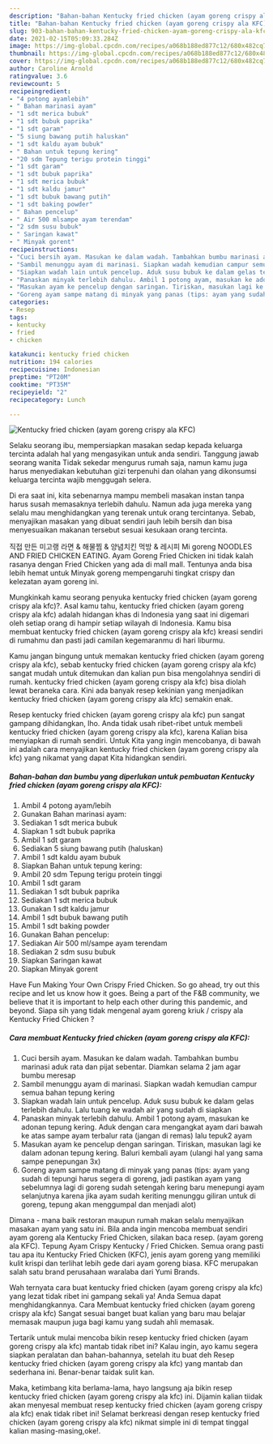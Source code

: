 ```yaml
---
description: "Bahan-bahan Kentucky fried chicken (ayam goreng crispy ala KFC) yang enak dan Mudah Dibuat"
title: "Bahan-bahan Kentucky fried chicken (ayam goreng crispy ala KFC) yang enak dan Mudah Dibuat"
slug: 903-bahan-bahan-kentucky-fried-chicken-ayam-goreng-crispy-ala-kfc-yang-enak-dan-mudah-dibuat
date: 2021-02-15T05:09:33.284Z
image: https://img-global.cpcdn.com/recipes/a068b188ed877c12/680x482cq70/kentucky-fried-chicken-ayam-goreng-crispy-ala-kfc-foto-resep-utama.jpg
thumbnail: https://img-global.cpcdn.com/recipes/a068b188ed877c12/680x482cq70/kentucky-fried-chicken-ayam-goreng-crispy-ala-kfc-foto-resep-utama.jpg
cover: https://img-global.cpcdn.com/recipes/a068b188ed877c12/680x482cq70/kentucky-fried-chicken-ayam-goreng-crispy-ala-kfc-foto-resep-utama.jpg
author: Caroline Arnold
ratingvalue: 3.6
reviewcount: 5
recipeingredient:
- "4 potong ayamlebih"
- " Bahan marinasi ayam"
- "1 sdt merica bubuk"
- "1 sdt bubuk paprika"
- "1 sdt garam"
- "5 siung bawang putih haluskan"
- "1 sdt kaldu ayam bubuk"
- " Bahan untuk tepung kering"
- "20 sdm Tepung terigu protein tinggi"
- "1 sdt garam"
- "1 sdt bubuk paprika"
- "1 sdt merica bubuk"
- "1 sdt kaldu jamur"
- "1 sdt bubuk bawang putih"
- "1 sdt baking powder"
- " Bahan pencelup"
- " Air 500 mlsampe ayam terendam"
- "2 sdm susu bubuk"
- " Saringan kawat"
- " Minyak gorent"
recipeinstructions:
- "Cuci bersih ayam. Masukan ke dalam wadah. Tambahkan bumbu marinasi aduk rata dan pijat sebentar. Diamkan selama 2 jam agar bumbu meresap"
- "Sambil menunggu ayam di marinasi. Siapkan wadah kemudian campur semua bahan tepung kering"
- "Siapkan wadah lain untuk pencelup. Aduk susu bubuk ke dalam gelas terlebih dahulu. Lalu tuang ke wadah air yang sudah di siapkan"
- "Panaskan minyak terlebih dahulu. Ambil 1 potong ayam, masukan ke adonan tepung kering. Aduk dengan cara mengangkat ayam dari bawah ke atas sampe ayam terbalur rata (jangan di remas) lalu tepuk2 ayam"
- "Masukan ayam ke pencelup dengan saringan. Tiriskan, masukan lagi ke dalam adonan tepung kering. Baluri kembali ayam (ulangi hal yang sama sampe penepungan 3x)"
- "Goreng ayam sampe matang di minyak yang panas (tips: ayam yang sudah di tepungi harus segera di goreng, jadi pastikan ayam yang sebelumnya lagi di goreng sudah setengah kering baru menepungi ayam selanjutnya karena jika ayam sudah keriting menunggu giliran untuk di goreng, tepung akan menggumpal dan menjadi alot)"
categories:
- Resep
tags:
- kentucky
- fried
- chicken

katakunci: kentucky fried chicken 
nutrition: 194 calories
recipecuisine: Indonesian
preptime: "PT20M"
cooktime: "PT35M"
recipeyield: "2"
recipecategory: Lunch

---
```



![Kentucky fried chicken (ayam goreng crispy ala KFC)](https://img-global.cpcdn.com/recipes/a068b188ed877c12/680x482cq70/kentucky-fried-chicken-ayam-goreng-crispy-ala-kfc-foto-resep-utama.jpg)

Selaku seorang ibu, mempersiapkan masakan sedap kepada keluarga tercinta adalah hal yang mengasyikan untuk anda sendiri. Tanggung jawab seorang  wanita Tidak sekedar mengurus rumah saja, namun kamu juga harus menyediakan kebutuhan gizi terpenuhi dan olahan yang dikonsumsi keluarga tercinta wajib menggugah selera.

Di era  saat ini, kita sebenarnya mampu membeli masakan instan tanpa harus susah memasaknya terlebih dahulu. Namun ada juga mereka yang selalu mau menghidangkan yang terenak untuk orang tercintanya. Sebab, menyajikan masakan yang dibuat sendiri jauh lebih bersih dan bisa menyesuaikan makanan tersebut sesuai kesukaan orang tercinta. 

직접 만든 미고랭 라면 &amp; 해물찜 &amp; 양념치킨 먹방 &amp; 레시피 Mi goreng NOODLES AND FRIED CHICKEN EATING. Ayam Goreng Fried Chicken ini tidak kalah rasanya dengan Fried Chicken yang ada di mall mall. Tentunya anda bisa lebih hemat untuk Minyak goreng mempengaruhi tingkat crispy dan kelezatan ayam goreng ini.

Mungkinkah kamu seorang penyuka kentucky fried chicken (ayam goreng crispy ala kfc)?. Asal kamu tahu, kentucky fried chicken (ayam goreng crispy ala kfc) adalah hidangan khas di Indonesia yang saat ini digemari oleh setiap orang di hampir setiap wilayah di Indonesia. Kamu bisa membuat kentucky fried chicken (ayam goreng crispy ala kfc) kreasi sendiri di rumahmu dan pasti jadi camilan kegemaranmu di hari liburmu.

Kamu jangan bingung untuk memakan kentucky fried chicken (ayam goreng crispy ala kfc), sebab kentucky fried chicken (ayam goreng crispy ala kfc) sangat mudah untuk ditemukan dan kalian pun bisa mengolahnya sendiri di rumah. kentucky fried chicken (ayam goreng crispy ala kfc) bisa diolah lewat beraneka cara. Kini ada banyak resep kekinian yang menjadikan kentucky fried chicken (ayam goreng crispy ala kfc) semakin enak.

Resep kentucky fried chicken (ayam goreng crispy ala kfc) pun sangat gampang dihidangkan, lho. Anda tidak usah ribet-ribet untuk membeli kentucky fried chicken (ayam goreng crispy ala kfc), karena Kalian bisa menyiapkan di rumah sendiri. Untuk Kita yang ingin mencobanya, di bawah ini adalah cara menyajikan kentucky fried chicken (ayam goreng crispy ala kfc) yang nikamat yang dapat Kita hidangkan sendiri.

<!--inarticleads1-->

##### Bahan-bahan dan bumbu yang diperlukan untuk pembuatan Kentucky fried chicken (ayam goreng crispy ala KFC):

1. Ambil 4 potong ayam/lebih
1. Gunakan  Bahan marinasi ayam:
1. Sediakan 1 sdt merica bubuk
1. Siapkan 1 sdt bubuk paprika
1. Ambil 1 sdt garam
1. Sediakan 5 siung bawang putih (haluskan)
1. Ambil 1 sdt kaldu ayam bubuk
1. Siapkan  Bahan untuk tepung kering:
1. Ambil 20 sdm Tepung terigu protein tinggi
1. Ambil 1 sdt garam
1. Sediakan 1 sdt bubuk paprika
1. Sediakan 1 sdt merica bubuk
1. Gunakan 1 sdt kaldu jamur
1. Ambil 1 sdt bubuk bawang putih
1. Ambil 1 sdt baking powder
1. Gunakan  Bahan pencelup:
1. Sediakan  Air 500 ml/sampe ayam terendam
1. Sediakan 2 sdm susu bubuk
1. Siapkan  Saringan kawat
1. Siapkan  Minyak gorent


Have Fun Making Your Own Crispy Fried Chicken. So go ahead, try out this recipe and let us know how it goes. Being a part of the F&amp;B community, we believe that it is important to help each other during this pandemic, and beyond. Siapa sih yang tidak mengenal ayam goreng kriuk / crispy ala Kentucky Fried Chicken ? 

<!--inarticleads2-->

##### Cara membuat Kentucky fried chicken (ayam goreng crispy ala KFC):

1. Cuci bersih ayam. Masukan ke dalam wadah. Tambahkan bumbu marinasi aduk rata dan pijat sebentar. Diamkan selama 2 jam agar bumbu meresap
1. Sambil menunggu ayam di marinasi. Siapkan wadah kemudian campur semua bahan tepung kering
1. Siapkan wadah lain untuk pencelup. Aduk susu bubuk ke dalam gelas terlebih dahulu. Lalu tuang ke wadah air yang sudah di siapkan
1. Panaskan minyak terlebih dahulu. Ambil 1 potong ayam, masukan ke adonan tepung kering. Aduk dengan cara mengangkat ayam dari bawah ke atas sampe ayam terbalur rata (jangan di remas) lalu tepuk2 ayam
1. Masukan ayam ke pencelup dengan saringan. Tiriskan, masukan lagi ke dalam adonan tepung kering. Baluri kembali ayam (ulangi hal yang sama sampe penepungan 3x)
1. Goreng ayam sampe matang di minyak yang panas (tips: ayam yang sudah di tepungi harus segera di goreng, jadi pastikan ayam yang sebelumnya lagi di goreng sudah setengah kering baru menepungi ayam selanjutnya karena jika ayam sudah keriting menunggu giliran untuk di goreng, tepung akan menggumpal dan menjadi alot)


Dimana - mana baik restoran maupun rumah makan selalu menyajikan masakan ayam yang satu ini. Bila anda ingin mencoba membuat sendiri ayam goreng ala Kentucky Fried Chicken, silakan baca resep. (ayam goreng ala KFC). Tepung Ayam Crispy Kentucky / Fried Chicken. Semua orang pasti tau apa itu Kentucky Fried Chicken (KFC), jenis ayam goreng yang memiliki kulit krispi dan terlihat lebih gede dari ayam goreng biasa. KFC merupakan salah satu brand perusahaan waralaba dari Yumi Brands. 

Wah ternyata cara buat kentucky fried chicken (ayam goreng crispy ala kfc) yang lezat tidak ribet ini gampang sekali ya! Anda Semua dapat menghidangkannya. Cara Membuat kentucky fried chicken (ayam goreng crispy ala kfc) Sangat sesuai banget buat kalian yang baru mau belajar memasak maupun juga bagi kamu yang sudah ahli memasak.

Tertarik untuk mulai mencoba bikin resep kentucky fried chicken (ayam goreng crispy ala kfc) mantab tidak ribet ini? Kalau ingin, ayo kamu segera siapkan peralatan dan bahan-bahannya, setelah itu buat deh Resep kentucky fried chicken (ayam goreng crispy ala kfc) yang mantab dan sederhana ini. Benar-benar taidak sulit kan. 

Maka, ketimbang kita berlama-lama, hayo langsung aja bikin resep kentucky fried chicken (ayam goreng crispy ala kfc) ini. Dijamin kalian tiidak akan menyesal membuat resep kentucky fried chicken (ayam goreng crispy ala kfc) enak tidak ribet ini! Selamat berkreasi dengan resep kentucky fried chicken (ayam goreng crispy ala kfc) nikmat simple ini di tempat tinggal kalian masing-masing,oke!.

